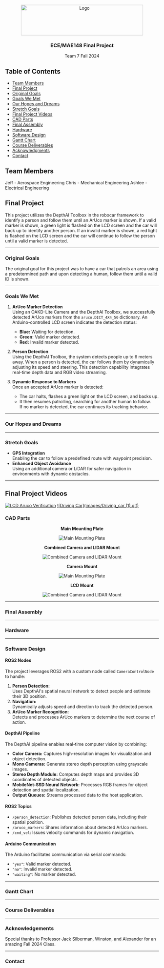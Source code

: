 <div id="top"></div>

<!-- PROJECT LOGO -->
<br />
<div align="center">
  <a href="https://jacobsschool.ucsd.edu/">
    <img src="images\UCSDLogo_JSOE_BlueGold.png" alt="Logo" width="400" height="100">
  </a>
<h3>ECE/MAE148 Final Project</h3>
<p>
Team 7 Fall 2024
</p>
</div>

<h2><b>Table of Contents</b></h2>
<ul>
  <li><a href="#team-members">Team Members</a></li>
  <li><a href="#final-project">Final Project</a></li>
  <li><a href="#original-goals">Original Goals</a></li>
  <li><a href="#goals-we-met">Goals We Met</a></li>
  <li><a href="#our-hopes-and-dreams">Our Hopes and Dreams</a></li>
  <li><a href="#stretch-goals">Stretch Goals</a></li>
  <li><a href="#final-project-videos">Final Project Videos</a></li>
  <li><a href="#cad-parts">CAD Parts</a></li>
  <li><a href="#final-assembly">Final Assembly</a></li>
  <li><a href="#">Hardware</a></li>
  <li><a href="#software-design">Software Design</a></li>
  <li><a href="#gantt-chart">Gantt Chart</a></li>
  <li><a href="#course-deliverables">Course Deliverables</a></li>
  <li><a href="#acknowledgments">Acknowledgments</a></li>
  <li><a href="#contact">Contact</a></li>
</ul>

## Team Members

Jeff - Aerospace Engineering
Chris - Mechanical Engineering
Ashlee - Electrical Engineering

## Final Project

This project utilizes the DepthAI Toolbox in the robocar framework to identify a person and follow them until an ArUco marker is shown. If a valid marker is shown, a green light is flashed on the LCD screen and the car will back up to identify another person. If an invalid marker is shown, a red light is flashed on the LCD screen and the car will continue to follow the person until a valid marker is detected.

---

### Original Goals

The original goal for this project was to have a car that patrols an area using a predetermined path and upon detecting a human, follow them until a valid ID is shown.

---

### Goals We Met

1. **ArUco Marker Detection**  
   Using an OAKD-Lite Camera and the DepthAI Toolbox, we successfully detected ArUco markers from the `aruco.DICT_4X4_50` dictionary. An Arduino-controlled LCD screen indicates the detection status:

   - **Blue:** Waiting for detection.
   - **Green:** Valid marker detected.
   - **Red:** Invalid marker detected.

2. **Person Detection**  
   Using the DepthAI Toolbox, the system detects people up to 6 meters away. When a person is detected, the car follows them by dynamically adjusting its speed and steering. This detection capability integrates real-time depth data and RGB video streaming.

3. **Dynamic Response to Markers**  
   Once an accepted ArUco marker is detected:
   - The car halts, flashes a green light on the LCD screen, and backs up.
   - It then resumes patrolling, searching for another human to follow.  
     If no marker is detected, the car continues its tracking behavior.

---

### Our Hopes and Dreams

---

### Stretch Goals

- **GPS Integration**  
  Enabling the car to follow a predefined route with waypoint precision.
- **Enhanced Object Avoidance**  
  Using an additional camera or LiDAR for safer navigation in environments with dynamic obstacles.

---

## Final Project Videos

[![LCD Aruco Verification](images/lcd_aruco_verification.gif)](images/lcd_aruco_verification.mp4)
[![Driving Car](images/Driving_car (1).gif)](images/Driving_car.MOV)

### CAD Parts

<div align="center">

**Main Mounting Plate**

![Main Mounting Plate](images/IMG1-main_mounting_plate.png "Main Mounting Plate")

**Combined Camera and LIDAR Mount**

![Combined Camera and LIDAR Mount](images/IMG2-combined_lidar_camera_mount.png "Combined Camera and LIDAR Mount")

**Camera Mount**

![Main Mounting Plate](images/IMG3-camera_mount.png "Camera Mount")

**LCD Mount**

![Combined Camera and LIDAR Mount](images/IMG4-LCD_mount.png "LCD Mount")

</div>

---

### Final Assembly

---

### Hardware

---

### Software Design

#### ROS2 Nodes

The project leverages ROS2 with a custom node called `CameraControlNode` to handle:

1. **Person Detection:**  
   Uses DepthAI's spatial neural network to detect people and estimate their 3D position.
2. **Navigation:**  
   Dynamically adjusts speed and direction to track the detected person.
3. **ArUco Marker Recognition:**  
   Detects and processes ArUco markers to determine the next course of action.

#### DepthAI Pipeline

The DepthAI pipeline enables real-time computer vision by combining:

- **Color Camera:** Captures high-resolution images for visualization and object detection.
- **Mono Cameras:** Generate stereo depth perception using grayscale images.
- **Stereo Depth Module:** Computes depth maps and provides 3D coordinates of detected objects.
- **MobileNet-SSD Neural Network:** Processes RGB frames for object detection and spatial localization.
- **Output Queues:** Streams processed data to the host application.

#### ROS2 Topics

- `/person_detection`: Publishes detected person data, including their spatial position.
- `/aruco_markers`: Shares information about detected ArUco markers.
- `/cmd_vel`: Issues velocity commands for dynamic navigation.

#### Arduino Communication

The Arduino facilitates communication via serial commands:

- `"yes"`: Valid marker detected.
- `"no"`: Invalid marker detected.
- `"waiting"`: No marker detected.

---

### Gantt Chart

---

### Course Deliverables

---

### Acknowledgements

Special thanks to Professor Jack Silberman, Winston, and Alexander for an amazing Fall 2024 Class.

---

### Contact
